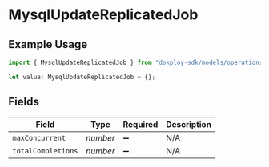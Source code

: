 # MysqlUpdateReplicatedJob

## Example Usage

```typescript
import { MysqlUpdateReplicatedJob } from "dokploy-sdk/models/operations";

let value: MysqlUpdateReplicatedJob = {};
```

## Fields

| Field              | Type               | Required           | Description        |
| ------------------ | ------------------ | ------------------ | ------------------ |
| `maxConcurrent`    | *number*           | :heavy_minus_sign: | N/A                |
| `totalCompletions` | *number*           | :heavy_minus_sign: | N/A                |